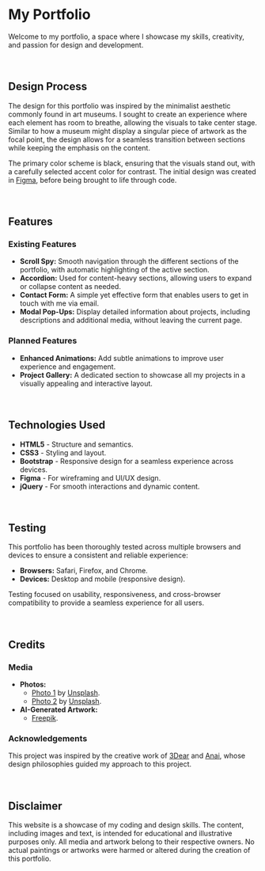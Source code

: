 # My Portfolio  

Welcome to my portfolio, a space where I showcase my skills, creativity, and passion for design and development.  
<br/><br/>

## Design Process  

The design for this portfolio was inspired by the minimalist aesthetic commonly found in art museums. I sought to create an experience where each element has room to breathe, allowing the visuals to take center stage. Similar to how a museum might display a singular piece of artwork as the focal point, the design allows for a seamless transition between sections while keeping the emphasis on the content.  

The primary color scheme is black, ensuring that the visuals stand out, with a carefully selected accent color for contrast. The initial design was created in [Figma](https://www.figma.com/proto/hEFzUug7bx6ODKx8qU0Y6S/Portfoilo?node-id=5-2&t=uAGAgzxvSODTRBLf-1), before being brought to life through code.  
<br/><br/>

## Features  

### Existing Features  
- **Scroll Spy:** Smooth navigation through the different sections of the portfolio, with automatic highlighting of the active section.  
- **Accordion:** Used for content-heavy sections, allowing users to expand or collapse content as needed.  
- **Contact Form:** A simple yet effective form that enables users to get in touch with me via email.  
- **Modal Pop-Ups:** Display detailed information about projects, including descriptions and additional media, without leaving the current page.  

### Planned Features  
- **Enhanced Animations:** Add subtle animations to improve user experience and engagement.  
- **Project Gallery:** A dedicated section to showcase all my projects in a visually appealing and interactive layout.  
<br/><br/>

## Technologies Used  
- **HTML5** - Structure and semantics.  
- **CSS3** - Styling and layout.  
- **Bootstrap** - Responsive design for a seamless experience across devices.  
- **Figma** - For wireframing and UI/UX design.  
- **jQuery** - For smooth interactions and dynamic content.  
<br/><br/>

## Testing  

This portfolio has been thoroughly tested across multiple browsers and devices to ensure a consistent and reliable experience:  
- **Browsers:** Safari, Firefox, and Chrome.  
- **Devices:** Desktop and mobile (responsive design).  

Testing focused on usability, responsiveness, and cross-browser compatibility to provide a seamless experience for all users.  
<br/><br/>

## Credits  

### Media  
- **Photos:**  
  - [Photo 1](https://unsplash.com/photos/woman-wearing-white-headdress-while-holding-blue-bowl-painting-Kv1hYl9LlxU) by [Unsplash](https://unsplash.com).  
  - [Photo 2](https://unsplash.com/photos/woman-in-blue-bikini-bottom-lying-on-blue-textile-jaWqPEPemvU) by [Unsplash](https://unsplash.com).  
- **AI-Generated Artwork:**  
  - [Freepik](https://www.freepik.com/).  

### Acknowledgements  
This project was inspired by the creative work of [3Dear](https://www.3dear.se/) and [Anai](https://anaiwood.com/en), whose design philosophies guided my approach to this project.  
<br/><br/>

## Disclaimer  

This website is a showcase of my coding and design skills. The content, including images and text, is intended for educational and illustrative purposes only. All media and artwork belong to their respective owners. No actual paintings or artworks were harmed or altered during the creation of this portfolio.  
